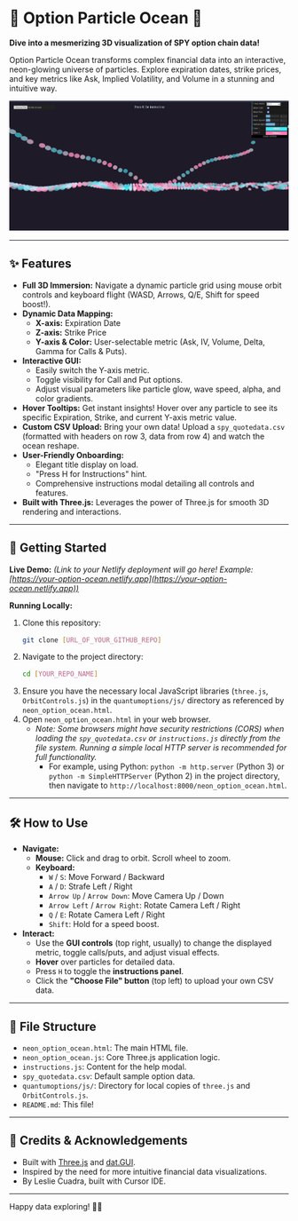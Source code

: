 # 🌌 Option Particle Ocean 🌊

**Dive into a mesmerizing 3D visualization of SPY option chain data!**

Option Particle Ocean transforms complex financial data into an interactive, neon-glowing universe of particles. Explore expiration dates, strike prices, and key metrics like Ask, Implied Volatility, and Volume in a stunning and intuitive way.

![sample](media/sample.png)

---

## ✨ Features

*   **Full 3D Immersion:** Navigate a dynamic particle grid using mouse orbit controls and keyboard flight (WASD, Arrows, Q/E, Shift for speed boost!).
*   **Dynamic Data Mapping:**
    *   **X-axis:** Expiration Date
    *   **Z-axis:** Strike Price
    *   **Y-axis & Color:** User-selectable metric (Ask, IV, Volume, Delta, Gamma for Calls & Puts).
*   **Interactive GUI:**
    *   Easily switch the Y-axis metric.
    *   Toggle visibility for Call and Put options.
    *   Adjust visual parameters like particle glow, wave speed, alpha, and color gradients.
*   **Hover Tooltips:** Get instant insights! Hover over any particle to see its specific Expiration, Strike, and current Y-axis metric value.
*   **Custom CSV Upload:** Bring your own data! Upload a `spy_quotedata.csv` (formatted with headers on row 3, data from row 4) and watch the ocean reshape.
*   **User-Friendly Onboarding:**
    *   Elegant title display on load.
    *   "Press H for Instructions" hint.
    *   Comprehensive instructions modal detailing all controls and features.
*   **Built with Three.js:** Leverages the power of Three.js for smooth 3D rendering and interactions.

---

## 🚀 Getting Started

**Live Demo:**
*(Link to your Netlify deployment will go here! Example: [https://your-option-ocean.netlify.app](https://your-option-ocean.netlify.app))*

**Running Locally:**

1.  Clone this repository:
    ```bash
    git clone [URL_OF_YOUR_GITHUB_REPO]
    ```
2.  Navigate to the project directory:
    ```bash
    cd [YOUR_REPO_NAME]
    ```
3.  Ensure you have the necessary local JavaScript libraries (`three.js`, `OrbitControls.js`) in the `quantumoptions/js/` directory as referenced by `neon_option_ocean.html`.
4.  Open `neon_option_ocean.html` in your web browser.
    *   *Note: Some browsers might have security restrictions (CORS) when loading the `spy_quotedata.csv` or `instructions.js` directly from the file system. Running a simple local HTTP server is recommended for full functionality.*
        *   For example, using Python: `python -m http.server` (Python 3) or `python -m SimpleHTTPServer` (Python 2) in the project directory, then navigate to `http://localhost:8000/neon_option_ocean.html`.

---

## 🛠️ How to Use

*   **Navigate:**
    *   **Mouse:** Click and drag to orbit. Scroll wheel to zoom.
    *   **Keyboard:**
        *   `W` / `S`: Move Forward / Backward
        *   `A` / `D`: Strafe Left / Right
        *   `Arrow Up` / `Arrow Down`: Move Camera Up / Down
        *   `Arrow Left` / `Arrow Right`: Rotate Camera Left / Right
        *   `Q` / `E`: Rotate Camera Left / Right
        *   `Shift`: Hold for a speed boost.
*   **Interact:**
    *   Use the **GUI controls** (top right, usually) to change the displayed metric, toggle calls/puts, and adjust visual effects.
    *   **Hover** over particles for detailed data.
    *   Press `H` to toggle the **instructions panel**.
    *   Click the **"Choose File" button** (top left) to upload your own CSV data.

---

## 📁 File Structure

*   `neon_option_ocean.html`: The main HTML file.
*   `neon_option_ocean.js`: Core Three.js application logic.
*   `instructions.js`: Content for the help modal.
*   `spy_quotedata.csv`: Default sample option data.
*   `quantumoptions/js/`: Directory for local copies of `three.js` and `OrbitControls.js`.
*   `README.md`: This file!

---

## 🙏 Credits & Acknowledgements

*   Built with [Three.js](https://threejs.org/) and [dat.GUI](https://github.com/dataarts/dat.gui).
*   Inspired by the need for more intuitive financial data visualizations.
*   By Leslie Cuadra, built with Cursor IDE.

---

Happy data exploring! 🌊✨ 
